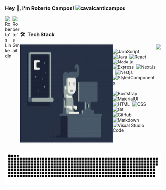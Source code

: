 <div>
  <h3 title="hey"> Hey 👋, I'm Roberto Campos!
    <img style="display: inline-flex; vertical-align: text-bottom;"
         src="https://komarev.com/ghpvc/?username=cavalcanticampos&label=Profile%20views&color=05122A&style=flat"
         alt="cavalcanticampos"
     />
  </h3>
<div>


<a href="https://www.linkedin.com/in/roberto-cavalcanti/">
  <img align="left" alt="Roberto's LinkedIn" width="24px" src="https://cdn.jsdelivr.net/npm/simple-icons@v3/icons/linkedin.svg" />
</a>
<a href="mailto:robertoccamposn@gmail.com">
  <img align="left" alt="Roberto's Gmail" width="24px" src="https://cdn.jsdelivr.net/npm/simple-icons@v3/icons/gmail.svg" />
</a>

<br>

##


### 🛠 &nbsp;Tech Stack

<div style="display: flex;" align="left">
  <img alt="Night Coding" src="https://raw.githubusercontent.com/AVS1508/AVS1508/master/assets/Night-Coding.gif"/>
  
  
  ![JavaScript](https://img.shields.io/badge/-JavaScript-05122A?style=flat&logo=javascript)&nbsp;
  ![Java](https://img.shields.io/badge/-Java-05122A?style=flat&logo=Java&logoColor=FFA518)&nbsp;
  ![React](https://img.shields.io/badge/-React-05122A?style=flat&logo=react)&nbsp;
  ![Node.js](https://img.shields.io/badge/-Node.js-05122A?style=flat&logo=node.js)&nbsp;\
  ![Express](https://img.shields.io/badge/-Express-05122A?style=flat&logo=express)&nbsp;
  ![NextJs](https://img.shields.io/badge/-Next-05122A?style=flat&logo=next.js)&nbsp;
  ![Nestjs](https://img.shields.io/badge/-Nestjs-05122A?style=flat&logo=nestjs)&nbsp;
  ![StyledComponents](https://img.shields.io/badge/-styled--components-05122A?style=flat&logo=styled-components)&nbsp;\
  ![Bootstrap](https://img.shields.io/badge/-Bootstrap-05122A?style=flat&logo=bootstrap&logoColor=563D7C)
  ![MaterialUI](https://img.shields.io/badge/-MaterialUI-05122A?style=flat&logo=material-ui)
  ![HTML](https://img.shields.io/badge/-HTML-05122A?style=flat&logo=HTML5)&nbsp;
  ![CSS](https://img.shields.io/badge/-CSS-05122A?style=flat&logo=CSS3&logoColor=1572B6)&nbsp;
  ![Git](https://img.shields.io/badge/-Git-05122A?style=flat&logo=git)&nbsp;\
  ![GitHub](https://img.shields.io/badge/-GitHub-05122A?style=flat&logo=github)&nbsp;
  ![Markdown](https://img.shields.io/badge/-Markdown-05122A?style=flat&logo=markdown)
  ![Visual Studio Code](https://img.shields.io/badge/-Visual%20Studio%20Code-05122A?style=flat&logo=visual-studio-code&logoColor=007ACC)&nbsp;
  
  <div>
    <a href="https://github.com/AVS1508">
      <img height="180em" src="https://github-readme-stats-eight-theta.vercel.app/api?username=cavalcanticampos&show_icons=true&theme=algolia&include_all_commits=true&count_private=true"/>
    </a>
  </div>
  
</div>

##

<div> 
 
  ![Snake animation](https://github.com/cavalcanticampos/cavalcanticampos/blob/output/github-contribution-grid-snake.svg)
 
</div>
